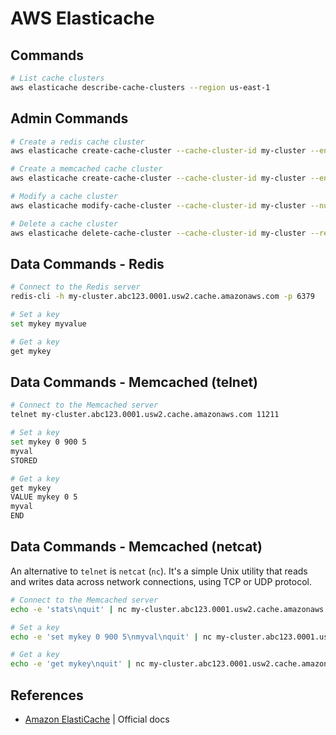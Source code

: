 # AWS Elasticache

## Commands

```sh
# List cache clusters
aws elasticache describe-cache-clusters --region us-east-1
```

## Admin Commands

```sh
# Create a redis cache cluster
aws elasticache create-cache-cluster --cache-cluster-id my-cluster --engine redis --cache-node-type cache.t2.micro --num-cache-nodes 1 --region us-east-1

# Create a memcached cache cluster
aws elasticache create-cache-cluster --cache-cluster-id my-cluster --engine memcached --cache-node-type cache.t2.micro --num-cache-nodes 1 --region us-east-1

# Modify a cache cluster
aws elasticache modify-cache-cluster --cache-cluster-id my-cluster --num-cache-nodes 3 --apply-immediately --region us-east-1

# Delete a cache cluster
aws elasticache delete-cache-cluster --cache-cluster-id my-cluster --region us-east-1
```

## Data Commands - Redis

```sh
# Connect to the Redis server
redis-cli -h my-cluster.abc123.0001.usw2.cache.amazonaws.com -p 6379

# Set a key
set mykey myvalue

# Get a key
get mykey
```

## Data Commands - Memcached (telnet)

```sh
# Connect to the Memcached server
telnet my-cluster.abc123.0001.usw2.cache.amazonaws.com 11211

# Set a key
set mykey 0 900 5
myval
STORED

# Get a key
get mykey
VALUE mykey 0 5
myval
END
```

## Data Commands - Memcached (netcat)

An alternative to `telnet` is `netcat` (`nc`). It's a simple Unix utility that reads and writes data across network connections, using TCP or UDP protocol.

```sh
# Connect to the Memcached server
echo -e 'stats\nquit' | nc my-cluster.abc123.0001.usw2.cache.amazonaws.com 11211

# Set a key
echo -e 'set mykey 0 900 5\nmyval\nquit' | nc my-cluster.abc123.0001.usw2.cache.amazonaws.com 11211

# Get a key
echo -e 'get mykey\nquit' | nc my-cluster.abc123.0001.usw2.cache.amazonaws.com 11211
```

## References

* [Amazon ElastiCache](https://docs.aws.amazon.com/AmazonElastiCache/latest/mem-ug/WhatIs.html) | Official docs

